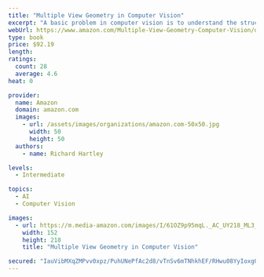 ```yaml
---
title: "Multiple View Geometry in Computer Vision"
excerpt: "A basic problem in computer vision is to understand the structure of a real world scene. This book covers relevant geometric principles and how to represent objects algebraically so they can be computed and applied. Recent major developments in the theory and practice of scene reconstruction are described in detail in a unified framework. Richard Hartley and Andrew Zisserman provide comprehensive background material and explain how to apply the methods and implement the algorithms. "
webUrl: https://www.amazon.com/Multiple-View-Geometry-Computer-Vision/dp/0521540518/
type: book
price: $92.19
length: 
ratings:
  count: 28
  average: 4.6
heat: 0

provider:
  name: Amazon
  domain: amazon.com
  images:
    - url: /assets/images/organizations/amazon.com-50x50.jpg
      width: 50
      height: 50
  authors:
    - name: Richard Hartley

levels:
  - Intermediate

topics:
  - AI
  - Computer Vision

images:
  - url: https://m.media-amazon.com/images/I/61OZ9p95mqL._AC_UY218_ML3_.jpg
    width: 152
    height: 218
    title: "Multiple View Geometry in Computer Vision"

secured: "IauVibMXqZMPvv0xpz/PuhUNePfAc2d8/vTnSv6mTNhkhEF/RHwu08YyIoxgOqDDdKXklgYvdBJjQFHhX1UI/w3KgefdGk7hcYm44iYPSggXA+gUYTUS2aa6+SEv31pcIidP0CDOgxXmsFFtxHvWNwXAVBaMxsVroBB6iMf/7//0fmswCmsWzCqRhIopbOSX2AaHfIjRQbo2J0QjiHJtCn4cksWcIFwYuRAUmLlH9EPs/4hAMOZ5pjEumjVcX/C4GMT7avwkmE1gyGnmzmD2ew==;fh23DjDSr6kvP4DCRCSnLQ=="
---
```


